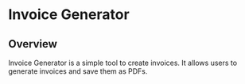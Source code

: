 # Invoice Generator

## Overview
Invoice Generator is a simple tool to create invoices. It allows users to generate invoices and save them as PDFs.